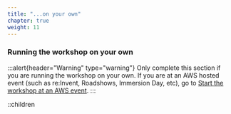 ```yaml
---
title: "...on your own"
chapter: true
weight: 11
---
```


### Running the workshop on your own


:::alert{header="Warning" type="warning"}
Only complete this section if you are running the workshop on your own. If you are at an AWS hosted event (such as re\:Invent, Roadshows, Immersion Day, etc), go to [Start the workshop at an AWS event](../aws_event/).
:::

::children